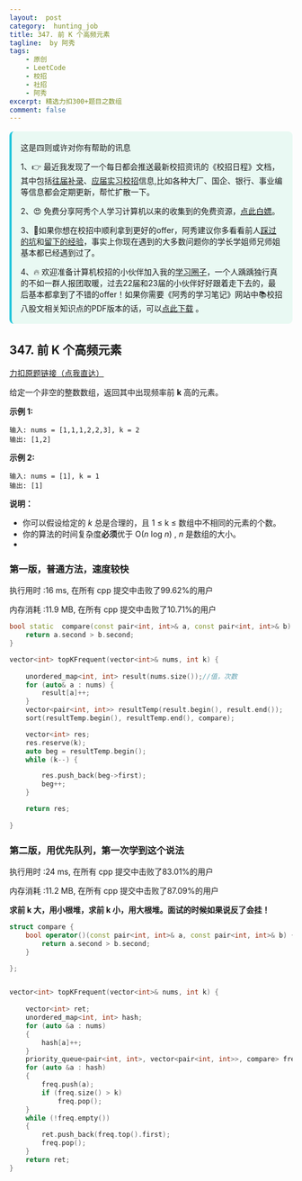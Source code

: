 ```yaml
---
layout:  post
category:  hunting_job
title: 347. 前 K 个高频元素
tagline:  by 阿秀
tags:
    - 原创
    - LeetCode
    - 校招
    - 社招
    - 阿秀
excerpt: 精选力扣300+题目之数组
comment: false
---
```




<div style="border-color: #24C6DC;
            background-color: #e9f9f3;         
            margin: 1rem 0;
        padding: .25rem 1rem;
        border-left-width: .3rem;
        border-left-style: solid;
        border-radius: .5rem;
        color: inherit;">
  <p>这是四则或许对你有帮助的讯息</p>
  <p>1、👉 最近我发现了一个每日都会推送最新校招资讯的《校招日程》文档，其中包括<a style="text-decoration: underline" href="https://flowus.cn/share/ee50d5eb-3cd5-4f74-880e-95b215dd4ff2" target="_blank">往届补录</a>、<a style="text-decoration: underline" href="https://flowus.cn/share/5f327c98-1e31-46c8-b86b-5ac6105e021f" target="_blank">应届实习校招</a>信息,比如各种大厂、国企、银行、事业编等信息都会定期更新，帮忙扩散一下。</p>  
  <p>2、😍
    免费分享阿秀个人学习计算机以来的收集到的免费资源，<a style="text-decoration: underline" href="/notes/07-resources/01-free/01-introduce.html" target="_blank">点此白嫖</a>。
  </p>
  <p>3、🚀如果你想在校招中顺利拿到更好的offer，阿秀建议你多看看前人<a style="text-decoration: underline" href="https://www.yuque.com/tuobaaxiu/httmmc/npg1k81zeq4wfpyz" target="_blank">踩过的坑</a>和<a style="text-decoration: underline"  target="_blank" href="https://www.yuque.com/tuobaaxiu/httmmc/gge9ppd0mbu2d3dp">留下的经验</a>，事实上你现在遇到的大多数问题你的学长学姐师兄师姐基本都已经遇到过了。
  </p>
  <p>4、🔥 欢迎准备计算机校招的小伙伴加入我的<a  style="text-decoration: underline" href="https://www.yuque.com/tuobaaxiu/httmmc/xg0otqvc17wfx4u9" target="_blank">学习圈子</a>，一个人踽踽独行真的不如一群人报团取暖，过去22届和23届的小伙伴好好跟着走下去的，最后基本都拿到了不错的offer！如果你需要《阿秀的学习笔记》网站中📚︎校招八股文相关知识点的PDF版本的话，可以<a style="text-decoration: underline" href="/notes/08-other/02-question.html#_5、如何下载阿秀的学习笔记内容pdf版本" target="_blank">点此下载</a> 。</p>   </div>


## 347. 前 K 个高频元素

[力扣原题链接（点我直达）](https://leetcode-cn.com/problems/top-k-frequent-elements/)

给定一个非空的整数数组，返回其中出现频率前 **k** 高的元素。

**示例 1:**

```
输入: nums = [1,1,1,2,2,3], k = 2
输出: [1,2]
```

**示例 2:**

```
输入: nums = [1], k = 1
输出: [1]
```

**说明：**

- 你可以假设给定的 *k* 总是合理的，且 1 ≤ k ≤ 数组中不相同的元素的个数。
- 你的算法的时间复杂度**必须**优于 O(*n* log *n*) , *n* 是数组的大小。
- 

### 第一版，普通方法，速度较快

执行用时 :16 ms, 在所有 cpp 提交中击败了99.62%的用户

内存消耗 :11.9 MB, 在所有 cpp 提交中击败了10.71%的用户



```c++
bool static  compare(const pair<int, int>& a, const pair<int, int>& b) {
	return a.second > b.second;
}

vector<int> topKFrequent(vector<int>& nums, int k) {
	
	unordered_map<int, int> result(nums.size());//值，次数
	for (auto& a : nums) {
		result[a]++;
	}
	vector<pair<int, int>> resultTemp(result.begin(), result.end());
	sort(resultTemp.begin(), resultTemp.end(), compare);

	vector<int> res;
	res.reserve(k);
	auto beg = resultTemp.begin();
	while (k--) {

		res.push_back(beg->first);
		beg++;
	}

	return res;
	
}
```







### 第二版，用优先队列，第一次学到这个说法

执行用时 :24 ms, 在所有 cpp 提交中击败了83.01%的用户

内存消耗 :11.2 MB, 在所有 cpp 提交中击败了87.09%的用户



**求前 k 大，用小根堆，求前 k 小，用大根堆。面试的时候如果说反了会挂！**

```c++
struct compare {
	bool operator()(const pair<int, int>& a, const pair<int, int>& b) {
		return a.second > b.second;
	}

};


vector<int> topKFrequent(vector<int>& nums, int k) {
	
	vector<int> ret;
	unordered_map<int, int> hash;
	for (auto &a : nums)
	{
		hash[a]++;
	}
	priority_queue<pair<int, int>, vector<pair<int, int>>, compare> freq;
	for (auto &a : hash)
	{
		freq.push(a);
		if (freq.size() > k)
			freq.pop();
	}
	while (!freq.empty())
	{
		ret.push_back(freq.top().first);
		freq.pop();
	}
	return ret;
}
```

<p id="常数时间插入"></p>

